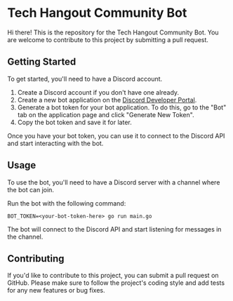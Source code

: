 # Tech Hangout Community Bot

Hi there! This is the repository for the Tech Hangout Community Bot.
You are welcome to contribute to this project by submitting a pull request.

## Getting Started

To get started, you'll need to have a Discord account.

1. Create a Discord account if you don't have one already.
2. Create a new bot application on the [Discord Developer Portal](https://discord.com/developers/applications).
3. Generate a bot token for your bot application.
   To do this, go to the "Bot" tab on the application page and click "Generate New Token".
4. Copy the bot token and save it for later.

Once you have your bot token, you can use it to connect to the Discord API and start interacting with the bot.

## Usage

To use the bot, you'll need to have a Discord server with a channel where the bot can join.

Run the bot with the following command:

```
BOT_TOKEN=<your-bot-token-here> go run main.go
```

The bot will connect to the Discord API and start listening for messages in the channel.

## Contributing

If you'd like to contribute to this project, you can submit a pull request on GitHub.
Please make sure to follow the project's coding style and add tests for any new features or bug fixes.

